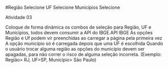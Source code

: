 #Região Selecione UF Selecione Municípios Selecione

Atividade 03

Coloque de forma dinâmica os combos de seleção para Região, UF e Municípios, todos devem consumir a API do IBGE.API IBGE
As opções Região e Uf podem vir preenchidas ao carregar a página pela primeira vez
A opção município só é carregada depois que uma UF é escolhida
Quando o usuário trocar alguma região as opções do município devem ser apagadas, para não correr o risco de alguma seleção incorreta.
(Exemplo: Região> RJ, UF>SP, Município> São Paulo)
